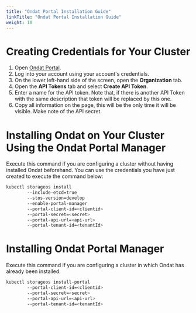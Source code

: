 ```yaml
---
title: "Ondat Portal Installation Guide"
linkTitle: "Ondat Portal Installation Guide"
weight: 10
---
```


# Creating Credentials for Your Cluster

1. Open [Ondat Portal](https://portal.ondat.io/dashboard).
2. Log into your account using your account's credentials.
3. On the lower left-hand side of the screen, open the __Organization__ tab. 
4. Open the __API Tokens__ tab and select __Create API Token__.
5. Enter a name for the API token. Note that, if there is another API Token with the same description that token will be replaced by this one.
6. Copy all information on the page, this will be the only time it will be visible. Make note of the API secret. 

# Installing Ondat on Your Cluster Using the Ondat Portal Manager

Execute this command if you are configuring a cluster without having installed Ondat beforehand. You can use the credentials you have just created to execute the command below:
```bash
kubectl storageos install 
        --include-etcd=true 
        --stos-version=develop 
        --enable-portal-manager 
        --portal-client-id=<clientid> 
        --portal-secret=<secret> 
        --portal-api-url=<api-url> 
        --portal-tenant-id=<tenantId>
```


# Installing Ondat Portal Manager 

Execute this command if you are configuring a cluster in which Ondat has already been installed.
```bash
kubectl storageos install-portal 
        --portal-client-id=<clientid> 
        --portal-secret=<secret> 
        --portal-api-url=<api-url> 
        --portal-tenant-id=<tenantId>
```





